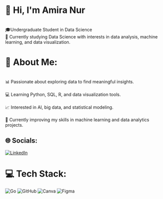 # 👋 Hi, I'm Amira Nur

<br>🎓Undergraduate Student in Data Science 
<br>📍 Currently studying Data Science with interests in data analysis, machine learning, and data visualization.
# 💫 About Me:
<br>📊 Passionate about exploring data to find meaningful insights.<br><br>💻 Learning Python, SQL, R, and data visualization tools.<br><br>📈 Interested in AI, big data, and statistical modeling.<br><br>🌱 Currently improving my skills in machine learning and data analytics projects.<br>

## 🌐 Socials:
[![LinkedIn](https://img.shields.io/badge/LinkedIn-%230077B5.svg?logo=linkedin&logoColor=white)](https://www.linkedin.com/in/amira-nur-1824ab386/) 

# 💻 Tech Stack:
![Go](https://img.shields.io/badge/go-%2300ADD8.svg?style=for-the-badge&logo=go&logoColor=white) ![GitHub](https://img.shields.io/badge/github-%23121011.svg?style=for-the-badge&logo=github&logoColor=white) ![Canva](https://img.shields.io/badge/Canva-%2300C4CC.svg?style=for-the-badge&logo=Canva&logoColor=white) ![Figma](https://img.shields.io/badge/figma-%23F24E1E.svg?style=for-the-badge&logo=figma&logoColor=white)


